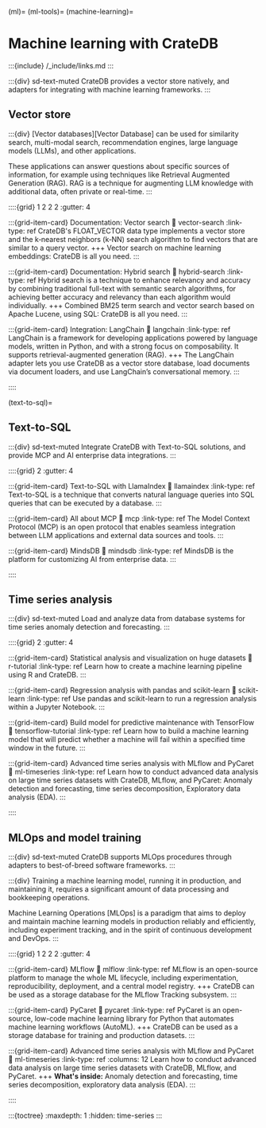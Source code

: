 (ml)=
(ml-tools)=
(machine-learning)=
# Machine learning with CrateDB

:::{include} /_include/links.md
:::

:::{div} sd-text-muted
CrateDB provides a vector store natively, and adapters for integrating
with machine learning frameworks.
:::

## Vector store

:::{div}
[Vector databases][Vector Database] can be used for similarity search,
multi-modal search, recommendation engines, large language models (LLMs),
and other applications.

These applications can answer questions about specific sources of information,
for example using techniques like Retrieval Augmented Generation (RAG).
RAG is a technique for augmenting LLM knowledge with additional data,
often private or real-time.
:::

::::{grid} 1 2 2 2
:gutter: 4

:::{grid-item-card} Documentation: Vector search
:link: vector-search
:link-type: ref
CrateDB's FLOAT_VECTOR data type implements a vector store and the k‑nearest
neighbors (k‑NN) search algorithm to find vectors that are similar to a query
vector.
+++
Vector search on machine learning embeddings: CrateDB is all you need.
:::

:::{grid-item-card} Documentation: Hybrid search
:link: hybrid-search
:link-type: ref
Hybrid search is a technique to enhance relevancy and accuracy by combining
traditional full-text with semantic search algorithms, for achieving better
accuracy and relevancy than each algorithm would individually.
+++
Combined BM25 term search and vector search based on Apache Lucene,
using SQL: CrateDB is all you need.
:::

:::{grid-item-card} Integration: LangChain
:link: langchain
:link-type: ref
LangChain is a framework for developing applications powered by language models,
written in Python, and with a strong focus on composability.
It supports retrieval-augmented generation (RAG).
+++
The LangChain adapter lets you use CrateDB as a vector store database, load
documents via document loaders, and use LangChain’s conversational memory.
:::

::::


(text-to-sql)=
## Text-to-SQL

:::{div} sd-text-muted
Integrate CrateDB with Text-to-SQL solutions,
and provide MCP and AI enterprise data integrations.
:::

::::{grid} 2
:gutter: 4

:::{grid-item-card} Text-to-SQL with LlamaIndex
:link: llamaindex
:link-type: ref
Text-to-SQL is a technique that converts natural language queries into SQL
queries that can be executed by a database.
:::

:::{grid-item-card} All about MCP
:link: mcp
:link-type: ref
The Model Context Protocol (MCP) is an open protocol that enables seamless
integration between LLM applications and external data sources and tools.
:::

:::{grid-item-card} MindsDB
:link: mindsdb
:link-type: ref
MindsDB is the platform for customizing AI from enterprise data.
:::

::::


## Time series analysis

:::{div} sd-text-muted
Load and analyze data from database systems for
time series anomaly detection and forecasting.
:::

::::{grid} 2
:gutter: 4

:::{grid-item-card} Statistical analysis and visualization on huge datasets
:link: r-tutorial
:link-type: ref
Learn how to create a machine learning pipeline using R and CrateDB.
:::

:::{grid-item-card} Regression analysis with pandas and scikit-learn
:link: scikit-learn
:link-type: ref
Use pandas and scikit-learn to run a regression analysis within a Jupyter Notebook.
:::

:::{grid-item-card} Build model for predictive maintenance with TensorFlow
:link: tensorflow-tutorial
:link-type: ref
Learn how to build a machine learning model that will predict whether
a machine will fail within a specified time window in the future.
:::

:::{grid-item-card} Advanced time series analysis with MLflow and PyCaret
:link: ml-timeseries
:link-type: ref
Learn how to conduct advanced data analysis on large time series datasets
with CrateDB, MLflow, and PyCaret:
Anomaly detection and forecasting, time series decomposition,
Exploratory data analysis (EDA).
:::

::::


## MLOps and model training

:::{div} sd-text-muted
CrateDB supports MLOps procedures through adapters to best-of-breed software
frameworks.
:::

:::{div}
Training a machine learning model, running it in production, and maintaining
it, requires a significant amount of data processing and bookkeeping
operations.

Machine Learning Operations [MLOps] is a paradigm that aims to deploy and
maintain machine learning models in production reliably and efficiently,
including experiment tracking, and in the spirit of continuous development
and DevOps.
:::

::::{grid} 1 2 2 2
:gutter: 4

:::{grid-item-card} MLflow
:link: mlflow
:link-type: ref
MLflow is an open-source platform to manage the whole ML lifecycle,
including experimentation, reproducibility, deployment, and a central
model registry.
+++
CrateDB can be used as a storage database for the MLflow Tracking subsystem.
:::

:::{grid-item-card} PyCaret
:link: pycaret
:link-type: ref
PyCaret is an open-source, low-code machine learning library for Python
that automates machine learning workflows (AutoML).
+++
CrateDB can be used as a storage database for training and production datasets.
:::

:::{grid-item-card} Advanced time series analysis with MLflow and PyCaret
:link: ml-timeseries
:link-type: ref
:columns: 12
Learn how to conduct advanced data analysis on large time series datasets
with CrateDB, MLflow, and PyCaret.
+++
**What's inside:** Anomaly detection and forecasting, time series decomposition,
exploratory data analysis (EDA).
:::

::::


:::{toctree}
:maxdepth: 1
:hidden:
time-series
:::
